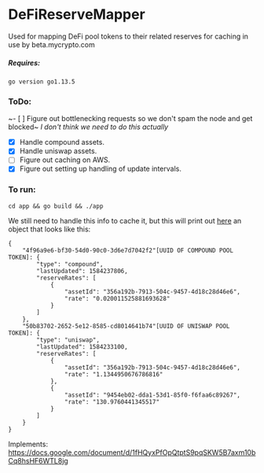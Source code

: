 # DeFiReserveMapper
Used for mapping DeFi pool tokens to their related reserves for caching in use by beta.mycrypto.com


##### Requires:
`go version go1.13.5`

### ToDo:
~- [ ] Figure out bottlenecking requests so we don't spam the node and get blocked~ _I don't think we need to do this actually_
- [x] Handle compound assets.
- [x] Handle uniswap assets.
- [ ] Figure out caching on AWS.
- [x] Figure out setting up handling of update intervals.

### To run:
`cd app && go build && ./app`

We still need to handle this info to cache it, but this will print out [here](https://github.com/MyCryptoHQ/DeFiReserveMapper/blob/master/outputFile.json) an object that looks like this:
```
{
    "4f96a9e6-bf30-54d0-90c0-3d6e7d7042f2"[UUID OF COMPOUND POOL TOKEN]: {
        "type": "compound",
        "lastUpdated": 1584237806,
        "reserveRates": [
            {
                "assetId": "356a192b-7913-504c-9457-4d18c28d46e6",
                "rate": "0.020011525881693628"
            }
        ]
    },
    "50b83702-2652-5e12-8585-cd8014641b74"[UUID OF UNISWAP POOL TOKEN]: {
        "type": "uniswap",
        "lastUpdated": 1584233100,
        "reserveRates": [
            {
                "assetId": "356a192b-7913-504c-9457-4d18c28d46e6",
                "rate": "1.1344950676786816"
            },
            {
                "assetId": "9454eb02-dda1-53d1-85f0-f6faa6c89267",
                "rate": "130.9760441345517"
            }
        ]
    }
}
```

Implements: https://docs.google.com/document/d/1fHQyxPfOpQtptS9pqSKW5B7axm10bCq8hsHF6WTL8jg
